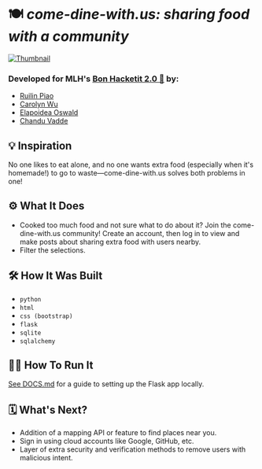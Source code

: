 # 🍽️ *come-dine-with.us: sharing food with a community*

[![Thumbnail](https://github.com/piaoruilin/come-dine-with.us/raw/main/static/dine-with-us.gif)](https://devpost.com/software/come-dine-with-us)

### Developed for MLH's [Bon Hacketit 2.0 🍲](https://devpost.com/software/come-dine-with-us) by:
- [Ruilin Piao](https://github.com/piaoruilin)
- [Carolyn Wu](https://github.com/cw118)
- [Elapoidea Oswald](https://github.com/Elapoidea)
- [Chandu Vadde](https://github.com/Chandu2000)

## 💡 **Inspiration**
No one likes to eat alone, and no one wants extra food (especially when it's homemade!) to go to waste—come-dine-with.us solves both problems in one!

## ⚙️ **What It Does**
* Cooked too much food and not sure what to do about it? Join the come-dine-with.us community! 
Create an account, then log in to view and make posts about sharing extra food with users nearby.
* Filter the selections.

## 🛠 **How It Was Built**
* `python`
* `html`
* `css (bootstrap)`
* `flask`
* `sqlite`
* `sqlalchemy`

## 🏃🏻 **How To Run It**
[See DOCS.md](DOCS.md) for a guide to setting up the Flask app locally.

## 🗓 **What's Next?**
* Addition of a mapping API or feature to find places near you.
* Sign in using cloud accounts like Google, GitHub, etc.
* Layer of extra security and verification methods to remove users with malicious intent.